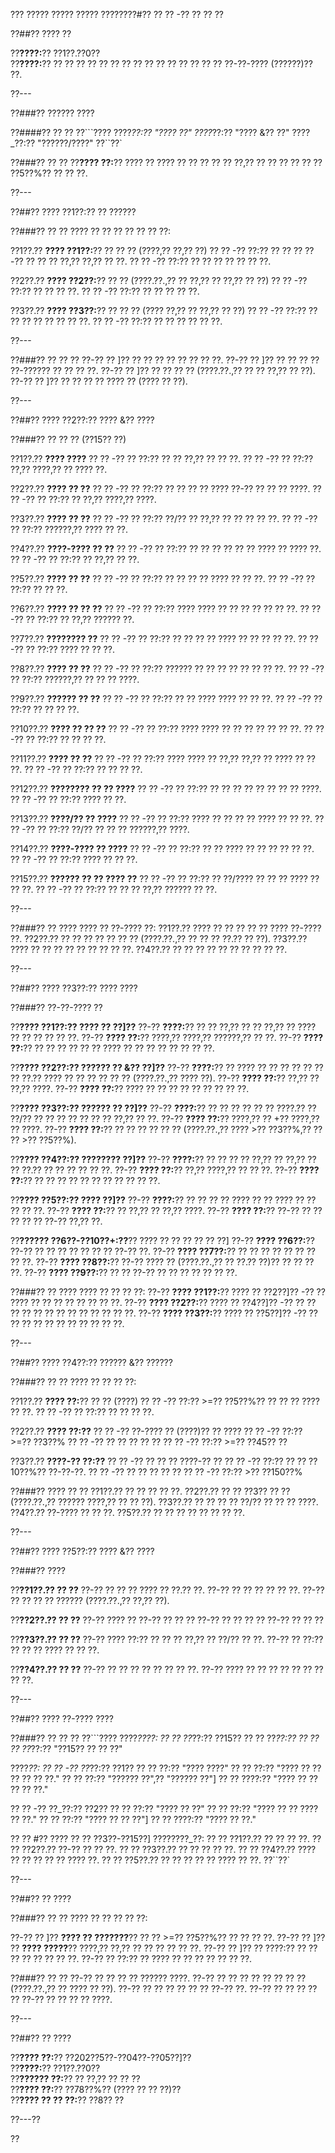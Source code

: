 ??? ????? ????? ????? ????????#?? ?? ?? -?? ?? ?? ??

??##?? ???? ??

??**????:**?? ??1??.??0??  
??**????:**?? ?? ?? ?? ?? ?? ?? ?? ?? ?? ?? ?? ?? ?? ?? ?? ??-??-???? (??????)?? ??.

??---

??###?? ?????? ????

??####?? ?? ??
??```????
????_??:?? "???? ??"
????_??:?? "???? &?? ??"
????_??:?? "??????/????"
??``??`

??###?? ?? ??
??**???? ??:**?? ???? ?? ???? ?? ?? ?? ?? ?? ??,?? ?? ?? ?? ?? ?? ?? ??5??%?? ?? ?? ??.

??---

??##?? ???? ??1??:?? ?? ??????

??###?? ?? ??
???? ?? ?? ?? ?? ?? ?? ??:

??1??.?? **???? ??1??:**?? ?? ?? ?? (????,?? ??,?? ??)
??  ?? -?? ??:?? ?? ?? ?? ??-?? ?? ?? ?? ??,?? ??,?? ?? ??.
??  ?? -?? ??:?? ?? ?? ?? ?? ?? ?? ??.

??2??.?? **???? ??2??:**?? ?? ?? (????.??.,?? ?? ??,?? ?? ??,?? ?? ??)
??  ?? -?? ??:?? ?? ?? ?? ??.
??  ?? -?? ??:?? ?? ?? ?? ?? ??.

??3??.?? **???? ??3??:**?? ?? ?? ?? (???? ??,?? ?? ??,?? ?? ??)
??  ?? -?? ??:?? ?? ?? ?? ?? ?? ?? ?? ??.
??  ?? -?? ??:?? ?? ?? ?? ?? ?? ??.

??---

??###?? ?? ?? ??
??-?? ?? ]?? ?? ?? ?? ?? ?? ?? ?? ??.
??-?? ?? ]?? ?? ?? ?? ?? ??-?????? ?? ?? ?? ??.
??-?? ?? ]?? ?? ?? ?? ?? (????.??.,?? ?? ?? ??,?? ?? ??).
??-?? ?? ]?? ?? ?? ?? ?? ???? ?? (???? ?? ??).

??---

??##?? ???? ??2??:?? ???? &?? ????

??###?? ?? ?? ?? (??15?? ??)

??1??.?? **???? ????**
??  ?? -?? ?? ??:?? ?? ?? ??,?? ?? ?? ??.
??  ?? -?? ?? ??:?? ??,?? ????,?? ?? ???? ??.

??2??.?? **???? ?? ??**
??  ?? -?? ?? ??:?? ?? ?? ?? ?? ???? ??-?? ?? ?? ?? ????.
??  ?? -?? ?? ??:?? ?? ??,?? ????,?? ????.

??3??.?? **???? ?? ??**
??  ?? -?? ?? ??:?? ??/?? ?? ??,?? ?? ?? ?? ?? ??.
??  ?? -?? ?? ??:?? ??????,?? ???? ?? ??.

??4??.?? **????-???? ?? ??**
??  ?? -?? ?? ??:?? ?? ?? ?? ?? ?? ?? ???? ?? ???? ??.
??  ?? -?? ?? ??:?? ?? ??,?? ?? ??.

??5??.?? **???? ?? ??**
??  ?? -?? ?? ??:?? ?? ?? ?? ?? ???? ?? ?? ??.
??  ?? -?? ?? ??:?? ?? ?? ??.

??6??.?? **???? ?? ?? ??**
??  ?? -?? ?? ??:?? ???? ???? ?? ?? ?? ?? ?? ?? ??.
??  ?? -?? ?? ??:?? ?? ??,?? ?????? ??.

??7??.?? **???????? ??**
??  ?? -?? ?? ??:?? ?? ?? ?? ?? ???? ?? ?? ?? ?? ??.
??  ?? -?? ?? ??:?? ???? ?? ?? ??.

??8??.?? **???? ?? ??**
??  ?? -?? ?? ??:?? ?????? ?? ?? ?? ?? ?? ?? ?? ??.
??  ?? -?? ?? ??:?? ??????,?? ?? ?? ?? ????.

??9??.?? **?????? ?? ??**
??  ?? -?? ?? ??:?? ?? ?? ???? ???? ?? ?? ??.
??  ?? -?? ?? ??:?? ?? ?? ?? ??.

??10??.?? **???? ?? ?? ??**
??   ?? -?? ?? ??:?? ???? ???? ?? ?? ?? ?? ?? ?? ??.
??   ?? -?? ?? ??:?? ?? ?? ?? ??.

??11??.?? **???? ?? ??**
??   ?? -?? ?? ??:?? ???? ???? ?? ??,?? ??,?? ?? ???? ?? ?? ??.
??   ?? -?? ?? ??:?? ?? ?? ?? ??.

??12??.?? **???????? ?? ?? ????**
??   ?? -?? ?? ??:?? ?? ?? ?? ?? ?? ?? ?? ?? ????.
??   ?? -?? ?? ??:?? ???? ?? ??.

??13??.?? **????/?? ?? ????**
??   ?? -?? ?? ??:?? ???? ?? ?? ?? ?? ???? ?? ?? ??.
??   ?? -?? ?? ??:?? ??/?? ?? ?? ?? ??????,?? ????.

??14??.?? **????-???? ?? ????**
??   ?? -?? ?? ??:?? ?? ?? ???? ?? ?? ?? ?? ?? ??.
??   ?? -?? ?? ??:?? ???? ?? ?? ??.

??15??.?? **?????? ?? ?? ???? ??**
??   ?? -?? ?? ??:?? ?? ??/???? ?? ?? ?? ???? ?? ?? ??.
??   ?? -?? ?? ??:?? ?? ?? ?? ??,?? ?????? ?? ??.

??---

??###?? ?? ????
???? ?? ??-???? ??:
??1??.?? ???? ?? ?? ?? ?? ?? ???? ??-???? ??.
??2??.?? ?? ?? ?? ?? ?? ?? ?? (????.??.,?? ?? ?? ?? ??.?? ?? ??).
??3??.?? ???? ?? ?? ?? ?? ?? ?? ?? ?? ??.
??4??.?? ?? ?? ?? ?? ?? ?? ?? ?? ?? ??.

??---

??##?? ???? ??3??:?? ???? ????

??###?? ??-??-???? ??

??**???? ??1??:?? ???? ?? ??]??**
??-?? **????:**?? ?? ?? ??,?? ?? ?? ??,?? ?? ???? ?? ?? ?? ?? ?? ??.
??-?? **???? ??:**?? ????,?? ????,?? ??????,?? ?? ??.
??-?? **???? ??:**?? ?? ?? ?? ?? ?? ?? ???? ?? ?? ?? ?? ?? ?? ?? ??.

??**???? ??2??:?? ?????? ?? &?? ??]??**
??-?? **????:**?? ?? ???? ?? ?? ?? ?? ?? ?? ?? ??.?? ???? ?? ?? ?? ?? ?? ?? (????.??.,?? ???? ??).
??-?? **???? ??:**?? ??,?? ?? ??,?? ????.
??-?? **???? ??:**?? ???? ?? ?? ?? ?? ?? ?? ?? ?? ??.

??**???? ??3??:?? ?????? ?? ??]??**
??-?? **????:**?? ?? ?? ?? ?? ?? ?? ????.?? ?? ??/?? ?? ?? ?? ?? ?? ?? ?? ??,?? ?? ??.
??-?? **???? ??:**?? ????,?? ?? +?? ????,?? ?? ????.
??-?? **???? ??:**?? ?? ?? ?? ?? ?? ?? (????.??.,?? ???? >?? ??3??%,?? ?? ?? >?? ??5??%).

??**???? ??4??:?? ???????? ??]??**
??-?? **????:**?? ?? ?? ?? ?? ??,?? ?? ??,?? ?? ?? ??.?? ?? ?? ?? ?? ?? ??.
??-?? **???? ??:**?? ??,?? ????,?? ?? ?? ??.
??-?? **???? ??:**?? ?? ?? ?? ?? ?? ?? ?? ?? ?? ?? ??.

??**???? ??5??:?? ???? ??]??**
??-?? **????:**?? ?? ?? ?? ?? ???? ?? ?? ???? ?? ?? ?? ?? ??.
??-?? **???? ??:**?? ?? ??,?? ?? ??,?? ????.
??-?? **???? ??:**?? ??-?? ?? ?? ?? ?? ?? ??-?? ??,?? ??.

??**?????? ??6??-??10??+:??**?? ???? ?? ?? ?? ?? ?? ??]
??-?? **???? ??6??:**?? ??-?? ?? ?? ?? ?? ?? ?? ?? ??-?? ??.
??-?? **???? ??7??:**?? ?? ?? ?? ?? ?? ?? ?? ?? ??.
??-?? **???? ??8??:**?? ??-?? ???? ?? (????.??.,?? ?? ??.?? ??)?? ?? ?? ?? ??.
??-?? **???? ??9??:**?? ?? ?? ??-?? ?? ?? ?? ?? ?? ?? ??.

??###?? ?? ????
???? ?? ?? ?? ??:
??-?? **???? ??1??:**?? ???? ?? ??2??]?? -?? ?? ???? ?? ?? ?? ?? ?? ?? ?? ??.
??-?? **???? ??2??:**?? ???? ?? ??4??]?? -?? ?? ?? ?? ?? ?? ?? ?? ?? ?? ?? ?? ?? ??.
??-?? **???? ??3??:**?? ???? ?? ??5??]?? -?? ?? ?? ?? ?? ?? ?? ?? ?? ?? ?? ??.

??---

??##?? ???? ??4??:?? ?????? &?? ??????

??###?? ?? ??
???? ?? ?? ?? ??:

??1??.?? **???? ??:**?? ?? ?? (????)
??  ?? -?? ??:?? >=?? ??5??%?? ?? ?? ?? ???? ?? ??.
??  ?? -?? ?? ??:?? ?? ?? ?? ??.

??2??.?? **???? ??:??**
??  ?? -?? ??-???? ?? (????)?? ?? ????
??    ?? -?? ??:?? >=?? ??3??%
??  ?? -?? ?? ?? ?? ?? ??
??    ?? -?? ??:?? >=?? ??45?? ??

??3??.?? **????-?? ??:??**
??  ?? -?? ?? ?? ?? ????-?? ??
??    ?? -?? ??:?? ?? ?? ??10??%?? ??-??-??.
??  ?? -?? ?? ?? ?? ?? ??
??    ?? -?? ??:?? >?? ??150??%

??###?? ???? ?? ??
??1??.?? ?? ?? ?? ?? ??.
??2??.?? ?? ?? ??3?? ?? ?? (????.??.,?? ?????? ????,?? ?? ?? ??).
??3??.?? ?? ?? ?? ?? ??/?? ?? ?? ?? ????.
??4??.?? ??-???? ?? ?? ??.
??5??.?? ?? ?? ?? ?? ?? ?? ?? ??.

??---

??##?? ???? ??5??:?? ???? &?? ????

??###?? ????

??**??1??.?? ?? ??**
??-?? ?? ?? ?? ???? ?? ??.?? ??.
??-?? ?? ?? ?? ?? ?? ??.
??-?? ?? ?? ?? ?? ?????? (????.??.,?? ??,?? ??).

??**??2??.?? ?? ??**
??-?? ???? ??
??-?? ?? ?? ??
??-?? ?? ?? ?? ??
??-?? ?? ?? ??

??**??3??.?? ?? ??**
??-?? ???? ??:?? ?? ?? ?? ??,?? ?? ??/?? ?? ??.
??-?? ?? ??:?? ?? ?? ?? ???? ?? ?? ??.

??**??4??.?? ?? ??**
??-?? ?? ?? ?? ?? ?? ?? ?? ??.
??-?? ???? ?? ?? ?? ?? ?? ?? ?? ?? ??.

??---

??##?? ???? ??-???? ????

??###?? ?? ?? ??
??```????
????_????:
?? ?? ??_??:?? ??15??
?? ?? ??_??:?? ??
?? ?? ??_??:?? "??15?? ?? ?? ??"

????_??:
?? ?? -?? ??_??:?? ??1??
??   ?? ??:?? "???? ????"
??   ?? ??:?? "???? ?? ?? ?? ?? ?? ??."
??   ?? ??:?? "?????? ??",?? "?????? ??"]
??   ?? ????:?? "???? ?? ?? ?? ?? ??."

?? ?? -?? ??_??:?? ??2??
??   ?? ??:?? "???? ?? ??"
??   ?? ??:?? "???? ?? ?? ???? ?? ??."
??   ?? ??:?? "???? ?? ?? ??"]
??   ?? ????:?? "???? ?? ??."

?? ?? #?? ???? ?? ?? ??3??-??15??]
????????_??:
?? ?? ??1??.?? ?? ?? ?? ??.
?? ?? ??2??.?? ??-?? ?? ?? ??.
?? ?? ??3??.?? ?? ?? ?? ?? ??.
?? ?? ??4??.?? ???? ?? ?? ?? ?? ?? ???? ??.
?? ?? ??5??.?? ?? ?? ?? ?? ?? ???? ?? ??.
??``??`

??---

??##?? ?? ????

??###?? ?? ??
???? ?? ?? ?? ?? ??:

??-?? ?? ]?? **???? ?? ???????**?? ?? ?? >=?? ??5??%?? ?? ?? ?? ??.
??-?? ?? ]?? ?? **???? ?????**?? ????,?? ??,?? ?? ?? ?? ?? ?? ??.
??-?? ?? ]?? ?? ????:?? ?? ?? ?? ?? ?? ?? ?? ??.
??-?? ?? ??:?? ?? ???? ?? ?? ?? ?? ?? ?? ??.

??###?? ?? ??
??-?? ?? ?? ?? ?? ?????? ????.
??-?? ?? ?? ?? ?? ?? ?? ?? ?? (????.??.,?? ?? ???? ?? ??).
??-?? ?? ?? ?? ?? ?? ?? ??-?? ??.
??-?? ?? ?? ?? ?? ?? ??-?? ?? ?? ?? ?? ????.

??---

??##?? ?? ????

??**???? ??:**?? ??202??5??-??04??-??05??]??  
??**????:**?? ??1??.??0??  
??**?????? ??:**?? ?? ??,?? ?? ?? ??  
??**???? ??:**?? ??78??%?? (???? ?? ?? ??)??  
??**???? ?? ?? ??:**?? ??8?? ??  

??---??

??